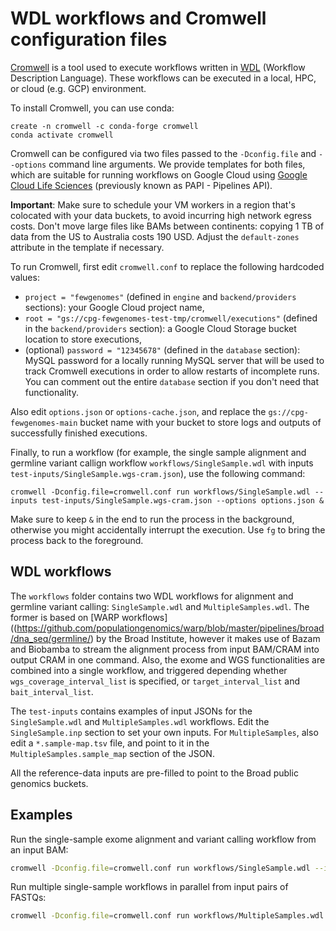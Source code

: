 # WDL workflows and Cromwell configuration files

[Cromwell](https://cromwell.readthedocs.io/) is a tool used to execute workflows written
in [WDL](https://github.com/openwdl/wdl/blob/main/versions/1.0/SPEC.md)
(Workflow Description Language). These workflows can be executed in a local, HPC, or
cloud (e.g. GCP) environment.

To install Cromwell, you can use conda:

```
create -n cromwell -c conda-forge cromwell
conda activate cromwell
```

Cromwell can be configured via two files passed to the `-Dconfig.file` and `--options`
command line arguments. We provide templates for both files, which are suitable for
running workflows on Google Cloud using
[Google Cloud Life Sciences](https://cromwell.readthedocs.io/en/stable/tutorials/PipelinesApi101/)
(previously known as PAPI - Pipelines API).

**Important**: Make sure to schedule your VM workers in a region that's colocated with
your data buckets, to avoid incurring high network egress costs. Don't move large files
like BAMs between continents: copying 1 TB of data from the US to Australia costs 190
USD. Adjust the `default-zones`
attribute in the template if necessary.

To run Cromwell, first edit `cromwell.conf` to replace the following hardcoded values:

* `project = "fewgenomes"` (defined in `engine` and `backend/providers` sections): your Google Cloud project name,
* `root = "gs://cpg-fewgenomes-test-tmp/cromwell/executions"` (defined in the `backend/providers` section): a Google Cloud Storage bucket location to store executions,
* (optional) `password = "12345678"` (defined in the `database` section): MySQL password for a locally running MySQL server that will be used to track Cromwell executions in order to allow restarts of incomplete runs. You can comment out the entire `database` section if you don't need that  functionality.

Also edit `options.json` or `options-cache.json`, and replace the `gs://cpg-fewgenomes-main` bucket name with your bucket to store logs and outputs of successfully finished executions.

Finally, to run a workflow (for example, the single sample alignment and germline variant callign workflow `workflows/SingleSample.wdl` with inputs `test-inputs/SingleSample.wgs-cram.json`), use the following command:

```
cromwell -Dconfig.file=cromwell.conf run workflows/SingleSample.wdl --inputs test-inputs/SingleSample.wgs-cram.json --options options.json &
```

Make sure to keep `&` in the end to run the process in the background, otherwise you
might accidentally interrupt the execution. Use `fg` to bring the process back to the
foreground.

## WDL workflows

The `workflows` folder contains two WDL workflows for alignment and germline variant calling: `SingleSample.wdl` and `MultipleSamples.wdl`. The former is based on [WARP workflows]((https://github.com/populationgenomics/warp/blob/master/pipelines/broad/dna_seq/germline/) by the Broad Institute, however it makes use of Bazam and Biobamba to stream the alignment process from input BAM/CRAM into output CRAM in one command. Also, the exome and WGS functionalities are combined into a single workflow, and triggered depending whether `wgs_coverage_interval_list` is specified, or `target_interval_list` and `bait_interval_list`.

The `test-inputs` contains examples of input JSONs for the `SingleSample.wdl` and `MultipleSamples.wdl` workflows. Edit the `SingleSample.inp` section to set your own inputs. For `MultipleSamples`, also edit a `*.sample-map.tsv` file, and point to it in the `MultipleSamples.sample_map` section of the JSON.

All the reference-data inputs are pre-filled to point to the Broad public genomics
buckets.

## Examples

Run the single-sample exome alignment and variant calling workflow from an input BAM:

```bash
cromwell -Dconfig.file=cromwell.conf run workflows/SingleSample.wdl --inputs test-inputs/SingleSample.exome-bam.json --options options-cache.json
```

Run multiple single-sample workflows in parallel from input pairs of FASTQs:

```bash
cromwell -Dconfig.file=cromwell.conf run workflows/MultipleSamples.wdl --inputs test-inputs/MultipleSamples.wgs-fastq.json --options options-cache.json```
```
